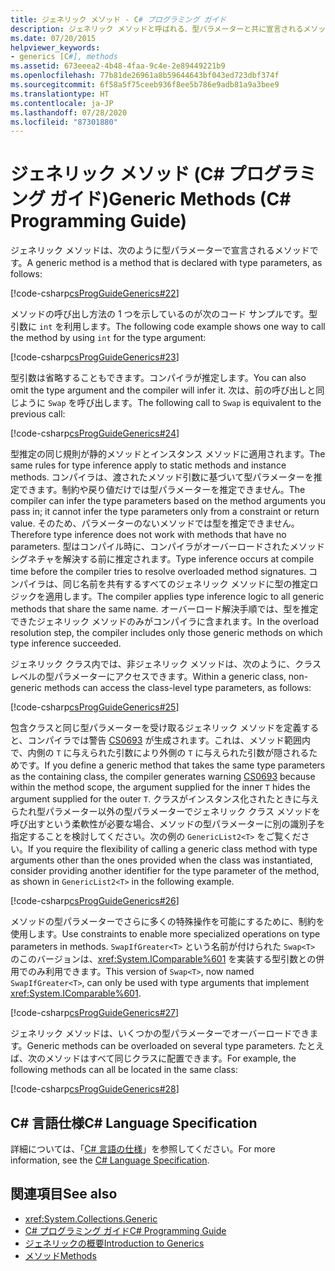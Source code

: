 ```yaml
---
title: ジェネリック メソッド - C# プログラミング ガイド
description: ジェネリック メソッドと呼ばれる、型パラメーターと共に宣言されるメソッドについて説明します。 コード例を参照し、使用可能なその他のリソースを確認してください。
ms.date: 07/20/2015
helpviewer_keywords:
- generics [C#], methods
ms.assetid: 673eeea2-4b48-4faa-9c4e-2e89449221b9
ms.openlocfilehash: 77b81de26961a8b59644643bf043ed723dbf374f
ms.sourcegitcommit: 6f58a5f75ceeb936f8ee5b786e9adb81a9a3bee9
ms.translationtype: HT
ms.contentlocale: ja-JP
ms.lasthandoff: 07/28/2020
ms.locfileid: "87301880"
---
```

# <a name="generic-methods-c-programming-guide"></a><span data-ttu-id="1fb41-104">ジェネリック メソッド (C# プログラミング ガイド)</span><span class="sxs-lookup"><span data-stu-id="1fb41-104">Generic Methods (C# Programming Guide)</span></span>
<span data-ttu-id="1fb41-105">ジェネリック メソッドは、次のように型パラメーターで宣言されるメソッドです。</span><span class="sxs-lookup"><span data-stu-id="1fb41-105">A generic method is a method that is declared with type parameters, as follows:</span></span>  
  
 [!code-csharp[csProgGuideGenerics#22](~/samples/snippets/csharp/VS_Snippets_VBCSharp/csProgGuideGenerics/CS/Generics.cs#22)]  
  
 <span data-ttu-id="1fb41-106">メソッドの呼び出し方法の 1 つを示しているのが次のコード サンプルです。型引数に `int` を利用します。</span><span class="sxs-lookup"><span data-stu-id="1fb41-106">The following code example shows one way to call the method by using `int` for the type argument:</span></span>  
  
 [!code-csharp[csProgGuideGenerics#23](~/samples/snippets/csharp/VS_Snippets_VBCSharp/csProgGuideGenerics/CS/Generics.cs#23)]  
  
 <span data-ttu-id="1fb41-107">型引数は省略することもできます。コンパイラが推定します。</span><span class="sxs-lookup"><span data-stu-id="1fb41-107">You can also omit the type argument and the compiler will infer it.</span></span> <span data-ttu-id="1fb41-108">次は、前の呼び出しと同じように `Swap` を呼び出します。</span><span class="sxs-lookup"><span data-stu-id="1fb41-108">The following call to `Swap` is equivalent to the previous call:</span></span>  
  
 [!code-csharp[csProgGuideGenerics#24](~/samples/snippets/csharp/VS_Snippets_VBCSharp/csProgGuideGenerics/CS/Generics.cs#24)]  
  
 <span data-ttu-id="1fb41-109">型推定の同じ規則が静的メソッドとインスタンス メソッドに適用されます。</span><span class="sxs-lookup"><span data-stu-id="1fb41-109">The same rules for type inference apply to static methods and instance methods.</span></span> <span data-ttu-id="1fb41-110">コンパイラは、渡されたメソッド引数に基づいて型パラメーターを推定できます。制約や戻り値だけでは型パラメーターを推定できません。</span><span class="sxs-lookup"><span data-stu-id="1fb41-110">The compiler can infer the type parameters based on the method arguments you pass in; it cannot infer the type parameters only from a constraint or return value.</span></span> <span data-ttu-id="1fb41-111">そのため、パラメーターのないメソッドでは型を推定できません。</span><span class="sxs-lookup"><span data-stu-id="1fb41-111">Therefore type inference does not work with methods that have no parameters.</span></span> <span data-ttu-id="1fb41-112">型はコンパイル時に、コンパイラがオーバーロードされたメソッド シグネチャを解決する前に推定されます。</span><span class="sxs-lookup"><span data-stu-id="1fb41-112">Type inference occurs at compile time before the compiler tries to resolve overloaded method signatures.</span></span> <span data-ttu-id="1fb41-113">コンパイラは、同じ名前を共有するすべてのジェネリック メソッドに型の推定ロジックを適用します。</span><span class="sxs-lookup"><span data-stu-id="1fb41-113">The compiler applies type inference logic to all generic methods that share the same name.</span></span> <span data-ttu-id="1fb41-114">オーバーロード解決手順では、型を推定できたジェネリック メソッドのみがコンパイラに含まれます。</span><span class="sxs-lookup"><span data-stu-id="1fb41-114">In the overload resolution step, the compiler includes only those generic methods on which type inference succeeded.</span></span>  
  
 <span data-ttu-id="1fb41-115">ジェネリック クラス内では、非ジェネリック メソッドは、次のように、クラスレベルの型パラメーターにアクセスできます。</span><span class="sxs-lookup"><span data-stu-id="1fb41-115">Within a generic class, non-generic methods can access the class-level type parameters, as follows:</span></span>  
  
 [!code-csharp[csProgGuideGenerics#25](~/samples/snippets/csharp/VS_Snippets_VBCSharp/csProgGuideGenerics/CS/Generics.cs#25)]  
  
 <span data-ttu-id="1fb41-116">包含クラスと同じ型パラメーターを受け取るジェネリック メソッドを定義すると、コンパイラでは警告 [CS0693](../../misc/cs0693.md) が生成されます。これは、メソッド範囲内で、内側の `T` に与えられた引数により外側の `T` に与えられた引数が隠されるためです。</span><span class="sxs-lookup"><span data-stu-id="1fb41-116">If you define a generic method that takes the same type parameters as the containing class, the compiler generates warning [CS0693](../../misc/cs0693.md) because within the method scope, the argument supplied for the inner `T` hides the argument supplied for the outer `T`.</span></span> <span data-ttu-id="1fb41-117">クラスがインスタンス化されたときに与えらたれ型パラメーター以外の型パラメーターでジェネリック クラス メソッドを呼び出すという柔軟性が必要な場合、メソッドの型パラメーターに別の識別子を指定することを検討してください。次の例の `GenericList2<T>` をご覧ください。</span><span class="sxs-lookup"><span data-stu-id="1fb41-117">If you require the flexibility of calling a generic class method with type arguments other than the ones provided when the class was instantiated, consider providing another identifier for the type parameter of the method, as shown in `GenericList2<T>` in the following example.</span></span>  
  
 [!code-csharp[csProgGuideGenerics#26](~/samples/snippets/csharp/VS_Snippets_VBCSharp/csProgGuideGenerics/CS/Generics.cs#26)]  
  
 <span data-ttu-id="1fb41-118">メソッドの型パラメーターでさらに多くの特殊操作を可能にするために、制約を使用します。</span><span class="sxs-lookup"><span data-stu-id="1fb41-118">Use constraints to enable more specialized operations on type parameters in methods.</span></span> <span data-ttu-id="1fb41-119">`SwapIfGreater<T>` という名前が付けられた `Swap<T>` のこのバージョンは、<xref:System.IComparable%601> を実装する型引数との併用でのみ利用できます。</span><span class="sxs-lookup"><span data-stu-id="1fb41-119">This version of `Swap<T>`, now named `SwapIfGreater<T>`, can only be used with type arguments that implement <xref:System.IComparable%601>.</span></span>  
  
 [!code-csharp[csProgGuideGenerics#27](~/samples/snippets/csharp/VS_Snippets_VBCSharp/csProgGuideGenerics/CS/Generics.cs#27)]  
  
 <span data-ttu-id="1fb41-120">ジェネリック メソッドは、いくつかの型パラメーターでオーバーロードできます。</span><span class="sxs-lookup"><span data-stu-id="1fb41-120">Generic methods can be overloaded on several type parameters.</span></span> <span data-ttu-id="1fb41-121">たとえば、次のメソッドはすべて同じクラスに配置できます。</span><span class="sxs-lookup"><span data-stu-id="1fb41-121">For example, the following methods can all be located in the same class:</span></span>  
  
 [!code-csharp[csProgGuideGenerics#28](~/samples/snippets/csharp/VS_Snippets_VBCSharp/csProgGuideGenerics/CS/Generics.cs#28)]  
  
## <a name="c-language-specification"></a><span data-ttu-id="1fb41-122">C# 言語仕様</span><span class="sxs-lookup"><span data-stu-id="1fb41-122">C# Language Specification</span></span>  
 <span data-ttu-id="1fb41-123">詳細については、「[C# 言語の仕様](~/_csharplang/spec/classes.md#methods)」を参照してください。</span><span class="sxs-lookup"><span data-stu-id="1fb41-123">For more information, see the [C# Language Specification](~/_csharplang/spec/classes.md#methods).</span></span>  
  
## <a name="see-also"></a><span data-ttu-id="1fb41-124">関連項目</span><span class="sxs-lookup"><span data-stu-id="1fb41-124">See also</span></span>

- <xref:System.Collections.Generic>
- [<span data-ttu-id="1fb41-125">C# プログラミング ガイド</span><span class="sxs-lookup"><span data-stu-id="1fb41-125">C# Programming Guide</span></span>](../index.md)
- [<span data-ttu-id="1fb41-126">ジェネリックの概要</span><span class="sxs-lookup"><span data-stu-id="1fb41-126">Introduction to Generics</span></span>](./index.md)
- [<span data-ttu-id="1fb41-127">メソッド</span><span class="sxs-lookup"><span data-stu-id="1fb41-127">Methods</span></span>](../classes-and-structs/methods.md)
